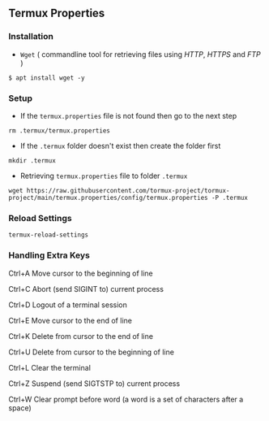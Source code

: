 ## Termux Properties

### Installation

* `Wget` ( commandline tool for retrieving files using _HTTP_, _HTTPS_ and _FTP_ )
```
$ apt install wget -y
```

### Setup

* If the `termux.properties` file is not found then go to the next step

```
rm .termux/termux.properties
```

* If the `.termux` folder doesn't exist then create the folder first

```
mkdir .termux
```

* Retrieving ``termux.properties`` file to folder `.termux`
```
wget https://raw.githubusercontent.com/tormux-project/tormux-project/main/termux.properties/config/termux.properties -P .termux
```

### Reload Settings
```
termux-reload-settings
```

### Handling Extra Keys

Ctrl+A  Move cursor to the beginning of line

Ctrl+C  Abort (send SIGINT to) current process

Ctrl+D  Logout of a terminal session

Ctrl+E  Move cursor to the end of line

Ctrl+K  Delete from cursor to the end of line

Ctrl+U  Delete from cursor to the beginning of line

Ctrl+L  Clear the terminal

Ctrl+Z  Suspend (send SIGTSTP to) current process

Ctrl+W  Clear prompt before word (a word is a set of characters after a space)


